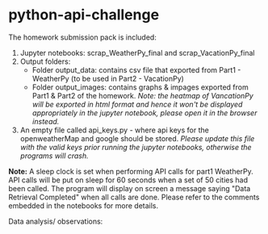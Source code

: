 # python-api-challenge

The homework submission pack is included:
1. Jupyter notebooks: scrap_WeatherPy_final and scrap_VacationPy_final
2. Output folders: 
    - Folder output_data: contains csv file that exported from Part1 - WeatherPy (to be used in Part2 - VacationPy)
    - Folder output_images: contains graphs & impages exported from Part1 & Part2 of the homework. *Note: the heatmap of VancationPy will be exported in html format and hence it won't be displayed appropriately in the jupyter notebook, please open it in the browser instead.*
3. An empty file called api_keys.py - where api keys for the openweatherMap and google should be stored. *Please update this file with the valid keys prior running the jupyter notebooks, otherwise the programs will crash.*

**Note:** A sleep clock is set when performing API calls for part1 WeatherPy. API calls will be put on sleep for 60 seconds when a set of 50 cities had been called. The program will display on screen a message saying "Data Retrieval Completed" when all calls are done. Please refer to the comments embedded in the notebooks for more details.


Data analysis/ observations: 
